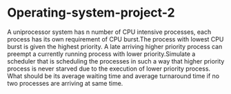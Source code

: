 # Operating-system-project-2
A uniprocessor system has n number of CPU intensive processes, each process has its own requirement of CPU burst.The process with 
lowest CPU burst is given the highest priority. A late arriving higher priority process can preempt a currently running process 
with lower priority.Simulate a scheduler that is scheduling the processes in such a way that higher priority process is never 
starved due to the execution of lower priority process. What should be its average waiting time and average turnaround time if no 
two processes are arriving at same time.
